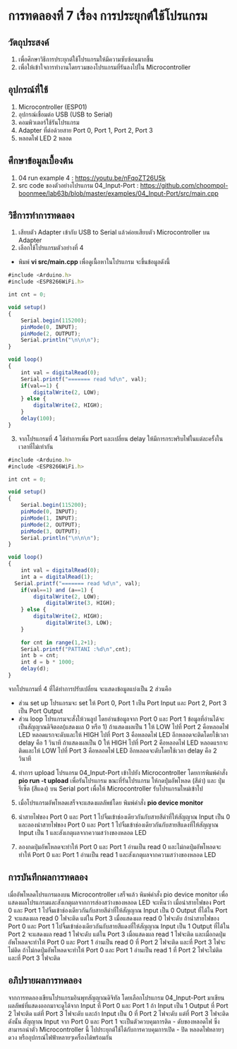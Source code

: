 # การทดลองที่ 7 เรื่อง การประยุกต์ใช้โปรแกรม

## วัตถุประสงค์
1. เพื่อศึกษาวิธีการประยุกต์ใช้โปรแกรมให้มีความซับซ้อนมากขึ้น
2. เพื่อให้เข้าใจการทำงานโดยรวมของโปรแกรมที่รันลงไปใน Microcontroller 

## อุปกรณ์ที่ใช้
1.	Microcontroller (ESP01) 
2.	อุปกรณ์เชื่อมต่อ USB (USB to Serial)
3.	คอมพิวเตอร์ใช้รันโปรแกรม
4.	Adapter ที่ต่อด้วยสาย Port 0, Port 1, Port 2, Port 3
5.	หลอดไฟ LED 2 หลอด

## ศึกษาข้อมูลเบื้องต้น
1. 04 run example 4 : https://youtu.be/nFqoZT26U5k
2. src code ของตัวอย่างโปรแกรม 04_Input-Port : https://github.com/choompol-boonmee/lab63b/blob/master/examples/04_Input-Port/src/main.cpp


## วิธีการทำการทดลอง
1. เสียบตัว Adapter เข้ากับ USB to Serial แล้วค่อยเสียบตัว Microcontroller บน Adapter
2. เลือกใช้โปรแกรมตัวอย่างที่ 4
- พิมพ์ **vi src/main.cpp** เพื่อดูเนื้อหาในโปรแกรม จะขึ้นข้อมูลดังนี้
```javascript
#include <Arduino.h>
#include <ESP8266WiFi.h>

int cnt = 0;

void setup()
{
	Serial.begin(115200);
	pinMode(0, INPUT);
	pinMode(2, OUTPUT);
	Serial.println("\n\n\n");
}

void loop()
{
	int val = digitalRead(0);
	Serial.printf("======= read %d\n", val);
	if(val==1) {
		digitalWrite(2, LOW);
	} else {
		digitalWrite(2, HIGH);
	}
	delay(100);
}
```
3. จากโปรแกรมที่ 4 ได้ทำการเพิ่ม Port และเปลี่ยน delay ให้มีการกระพริบไฟในแต่ละครั้งในเวลาที่ไม่เท่ากัน
```javascript
#include <Arduino.h>
#include <ESP8266WiFi.h>

int cnt = 0;

void setup()
{
	Serial.begin(115200);
	pinMode(0, INPUT);
  	pinMode(1, INPUT);
	pinMode(2, OUTPUT);
  	pinMode(3, OUTPUT);
	Serial.println("\n\n\n");
}

void loop()
{
	int val = digitalRead(0);
  	int a = digitalRead(1);
  Serial.printf("======= read %d\n", val);
	if(val==1) and (a==1) {
		digitalWrite(2, LOW);
    		digitalWrite(3, HIGH);
	} else {
		digitalWrite(2, HIGH);
    		digitalWrite(3, LOW);
	}
  
  	for cnt in range(1,2+1);
  	Serial.printf("PATTANI :%d\n",cnt);
  	int b = cnt;
  	int d = b * 1000;
	delay(d);
}
```
จากโปรแกรมที่ 4 ที่ได้ทำการปรับเปลี่ยน จะแสดงข้อมูลแบ่งเป็น 2 ส่วนคือ 
- ส่วน set up โปรแกรมจะ set ให้ Port 0, Port 1 เป็น Port Input และ Port 2, Port 3 เป็น Port Output
- ส่วน loop โปรแกรมจะสั่งให้วนลูป โดยอ่านข้อมูลจาก Port 0 และ Port 1 ข้อมูลที่อ่านได้จะเป็นสัญญาณดิจิตอล(แสดงผล 0 หรือ 1) ถ้าแสดงผลเป็น 1 ให้ LOW ไปที่ Port 2 คือหลอดไฟ LED หลอดแรกจะดับและให้ HIGH ไปที่ Port 3 คือหลอดไฟ LED อีกหลอดจะติดโดยใช้เวลา delay คือ 1 วินาที ถ้าแสดงผลเป็น 0 ให้ HIGH ไปที่ Port 2 คือหลอดไฟ LED หลอดแรกจะติดและให้ LOW ไปที่ Port 3 คือหลอดไฟ LED อีกหลอดจะดับโดยใช้เวลา delay คือ 2 วินาที

4. ทำการ upload โปรแกรม 04_Input-Port เข้าไปยัง Microcontroller โดยการพิมพ์คำสั่ง **pio run -t upload** เพื่อรันโปรแกรม
ขณะที่รันโปรแกรม ให้กดปุ่มอัพโหลด (สีดำ) และ ปุ่มรีเซ็ต (สีแดง) บน Serial port เพื่อให้ Microcontroller รับโปรแกรมใหม่เข้าไป

5. เมื่อโปรแกรมอัพโหลดเสร็จจะแสดงผลลัพธ์โดย พิมพ์คำสั่ง **pio device monitor**

6. นำสายไฟของ Port 0 และ Port 1 ไปจิ้มเข้าช่องเดียวกันกับสายสีดำที่ให้สัญญาณ Input เป็น 0 และลองนำสายไฟของ Port 0 และ Port 1 ไปจิ้มเข้าช่องเดียวกันกับสายสีแดงที่ให้สัญญาณ Input เป็น 1 และสังเกตุผลจากความสว่างของหลอด LED

7. ลองกดปุ่มอัพโหลดจะทำให้ Port 0 และ Port 1 อ่านเป็น read 0 และไม่กดปุ่มอัพโหลดจะทำให้ Port 0 และ Port 1 อ่านเป็น read 1 และสังเกตุผลจากความสว่างของหลอด LED

## การบันทึกผลการทดลอง
เมื่ออัพโหลดโปรแกรมลงบน Microcontroller เสร็จแล้ว พิมพ์คำสั่ง pio device monitor เพื่อแสดงผลโปรแกรมและสังเกตุผลจากการส่องสว่างของหลอด LED จะเห็นว่า เมื่อนำสายไฟของ Port 0 และ Port 1 ไปจิ้มเข้าช่องเดียวกันกับสายสีดำที่ให้สัญญาณ Input เป็น 0 Output ที่ได้ใน Port 2 จะแสดงผล read 0 ไฟจะติด แต่ใน Port 3 เมื่อแสดงผล read 0 ไฟจะดับ ถ้านำสายไฟของ Port 0 และ Port 1 ไปจิ้มเข้าช่องเดียวกันกับสายสีแดงที่ให้สัญญาณ Input เป็น 1 Output ที่ได้ใน Port 2 จะแสดงผล read 1 ไฟจะดับ แต่ใน Port 3 เมื่อแสดงผล read 1 ไฟจะติด
และเมื่อกดปุ่มอัพโหลดจะทำให้ Port 0 และ Port 1 อ่านเป็น read 0 ที่ Port 2 ไฟจะติด และที่ Port 3 ไฟจะไม่ติด ถ้าไม่กดปุ่มอัพโหลดจะทำให้ Port 0 และ Port 1 อ่านเป็น read 1 ที่ Port 2 ไฟจะไม่ติด และที่ Port 3 ไฟจะติด

## อภิปรายผลการทดลอง
จากการทดลองเขียนโปรแกรมอินพุทสัญญาณดิจิทัล โดยเลือกโปรแกรม 04_Input-Port มาเขียน ผลลัพธ์ที่แสดงออกมาจะดูได้จาก Input ที่ Port 0 และ Port 1 ถ้า Input เป็น 1 Output ที่ Port 2 ไฟจะติด แต่ที่ Port 3 ไฟจะดับ และถ้า Input เป็น 0 ที่ Port 2 ไฟจะดับ แต่ที่ Port 3 ไฟจะติด ดังนั้น สัญญาณ Input จาก Port 0 และ Port 1 จะเป็นตัวควบคุมการติด - ดับของหลอดไฟ ซึ่งสามารถนำตัว Microcontroller นี้ ไปประยุกต์ใช้ได้กับการควบคุมการเปิด - ปิด หลอดไฟหลายๆดวง หรืออุปกรณ์ไฟฟ้าหลายๆเครื่องได้พร้อมกัน 


